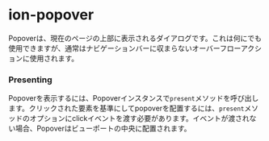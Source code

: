 # ion-popover

Popoverは、現在のページの上部に表示されるダイアログです。これは何にでも使用できますが、通常はナビゲーションバーに収まらないオーバーフローアクションに使用されます。

### Presenting

Popoverを表示するには、Popoverインスタンスで`present`メソッドを呼び出します。クリックされた要素を基準にしてpopoverを配置するには、`present`メソッドのオプションにclickイベントを渡す必要があります。イベントが渡されない場合、Popoverはビューポートの中央に配置されます。

